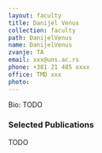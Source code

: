 ```yaml
---
layout: faculty
title: Danijel Venus
collection: faculty
path: DanijelVenus
name: DanijelVenus
zvanje: TA
email: xxx@uns.ac.rs
phone: +381 21 485 xxxx
office: TMD xxx
photo: 
---
```


Bio: TODO

### Selected Publications

TODO
